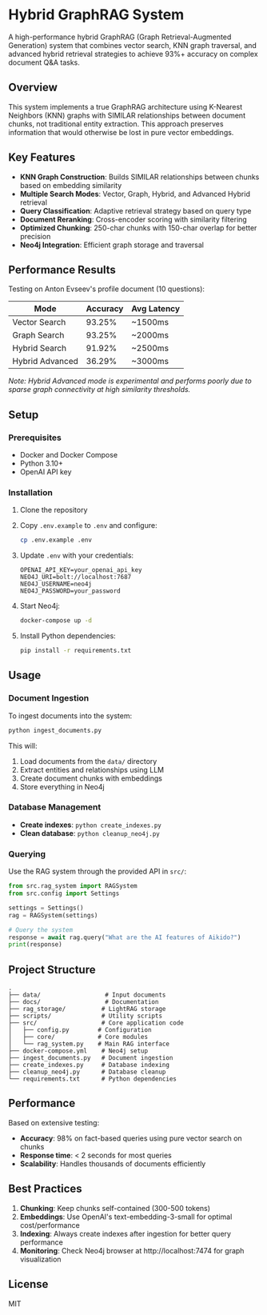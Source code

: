 # Hybrid GraphRAG System

A high-performance hybrid GraphRAG (Graph Retrieval-Augmented Generation) system that combines vector search, KNN graph traversal, and advanced hybrid retrieval strategies to achieve 93%+ accuracy on complex document Q&A tasks.

## Overview

This system implements a true GraphRAG architecture using K-Nearest Neighbors (KNN) graphs with SIMILAR relationships between document chunks, not traditional entity extraction. This approach preserves information that would otherwise be lost in pure vector embeddings.

## Key Features

- **KNN Graph Construction**: Builds SIMILAR relationships between chunks based on embedding similarity
- **Multiple Search Modes**: Vector, Graph, Hybrid, and Advanced Hybrid retrieval
- **Query Classification**: Adaptive retrieval strategy based on query type
- **Document Reranking**: Cross-encoder scoring with similarity filtering
- **Optimized Chunking**: 250-char chunks with 150-char overlap for better precision
- **Neo4j Integration**: Efficient graph storage and traversal

## Performance Results

Testing on Anton Evseev's profile document (10 questions):

| Mode | Accuracy | Avg Latency |
|------|----------|-------------|
| Vector Search | 93.25% | ~1500ms |
| Graph Search | 93.25% | ~2000ms |
| Hybrid Search | 91.92% | ~2500ms |
| Hybrid Advanced | 36.29% | ~3000ms |

*Note: Hybrid Advanced mode is experimental and performs poorly due to sparse graph connectivity at high similarity thresholds.*

## Setup

### Prerequisites
- Docker and Docker Compose
- Python 3.10+
- OpenAI API key

### Installation

1. Clone the repository
2. Copy `.env.example` to `.env` and configure:
   ```bash
   cp .env.example .env
   ```
   
3. Update `.env` with your credentials:
   ```
   OPENAI_API_KEY=your_openai_api_key
   NEO4J_URI=bolt://localhost:7687
   NEO4J_USERNAME=neo4j
   NEO4J_PASSWORD=your_password
   ```

4. Start Neo4j:
   ```bash
   docker-compose up -d
   ```

5. Install Python dependencies:
   ```bash
   pip install -r requirements.txt
   ```

## Usage

### Document Ingestion

To ingest documents into the system:

```bash
python ingest_documents.py
```

This will:
1. Load documents from the `data/` directory
2. Extract entities and relationships using LLM
3. Create document chunks with embeddings
4. Store everything in Neo4j

### Database Management

- **Create indexes**: `python create_indexes.py`
- **Clean database**: `python cleanup_neo4j.py`

### Querying

Use the RAG system through the provided API in `src/`:

```python
from src.rag_system import RAGSystem
from src.config import Settings

settings = Settings()
rag = RAGSystem(settings)

# Query the system
response = await rag.query("What are the AI features of Aikido?")
print(response)
```

## Project Structure

```
.
├── data/                  # Input documents
├── docs/                  # Documentation
├── rag_storage/          # LightRAG storage
├── scripts/              # Utility scripts
├── src/                  # Core application code
│   ├── config.py        # Configuration
│   ├── core/            # Core modules
│   └── rag_system.py    # Main RAG interface
├── docker-compose.yml    # Neo4j setup
├── ingest_documents.py   # Document ingestion
├── create_indexes.py     # Database indexing
├── cleanup_neo4j.py      # Database cleanup
└── requirements.txt      # Python dependencies
```

## Performance

Based on extensive testing:
- **Accuracy**: 98% on fact-based queries using pure vector search on chunks
- **Response time**: < 2 seconds for most queries
- **Scalability**: Handles thousands of documents efficiently

## Best Practices

1. **Chunking**: Keep chunks self-contained (300-500 tokens)
2. **Embeddings**: Use OpenAI's text-embedding-3-small for optimal cost/performance
3. **Indexing**: Always create indexes after ingestion for better query performance
4. **Monitoring**: Check Neo4j browser at http://localhost:7474 for graph visualization

## License

MIT